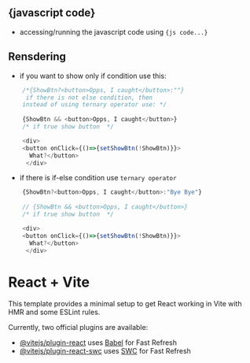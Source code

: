 
## {javascript code}
- accessing/running the javascript code using `{js code...}`

## Rensdering
- if you want to show only if condition use this:
```javascript
    /*{ShowBtn?<button>Opps, I caught</button>:""} 
     if there is not else condition, then
    instead of using ternary operator use: */
    
    {ShowBtn && <button>Opps, I caught</button>}
    /* if true show button  */

    <div>
    <button onClick={()=>{setShowBtn(!ShowBtn)}}>
      What?</button>
     </div>
```
- if there is if-else condition use `ternary operator`
```javascript
    {ShowBtn?<button>Opps, I caught</button>:"Bye Bye"} 
    
    // {ShowBtn && <button>Opps, I caught</button>}
    /* if true show button  */

    <div>
    <button onClick={()=>{setShowBtn(!ShowBtn)}}>
      What?</button>
     </div>
```

# React + Vite

This template provides a minimal setup to get React working in Vite with HMR and some ESLint rules.

Currently, two official plugins are available:

- [@vitejs/plugin-react](https://github.com/vitejs/vite-plugin-react/blob/main/packages/plugin-react/README.md) uses [Babel](https://babeljs.io/) for Fast Refresh
- [@vitejs/plugin-react-swc](https://github.com/vitejs/vite-plugin-react-swc) uses [SWC](https://swc.rs/) for Fast Refresh
